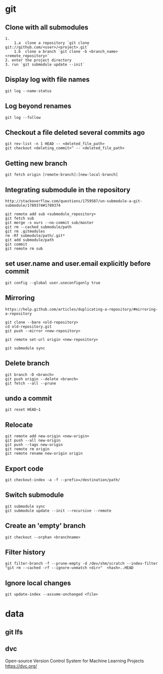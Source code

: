 git
===

Clone with all submodules
-------------------------
    1.
        1.a  clone a repository `git clone git://github.com/<user>/<project>.git`
        1.b  clone a branch `git clone -b <branch_name> <remote_repository>`
    2. enter the project directory
    3. run `git submodule update --init`


Display log with file names
---------------------------
    git log --name-status


Log beyond renames
------------------
    git log --follow


Checkout a file deleted several commits ago
-------------------------------------------
    git rev-list -n 1 HEAD -- <deleted_file_path>
    git checkout <deleting_commit>^ -- <deleted_file_path>


Getting new branch
------------------
    git fetch origin [remote-branch]:[new-local-branch]


Integrating submodule in the repository
---------------------------------------
    http://stackoverflow.com/questions/1759587/un-submodule-a-git-submodule/1789374#1789374

    git remote add sub <submodule_repository>
    git fetch sub
    git merge -s ours --no-commit sub/master
    git rm --cached submodule/path
    git rm .gitmodules
    rm -Rf submodule/path/.git*
    git add submodule/path
    git commit
    git remote rm sub


set user.name and user.email explicitly before commit
-----------------------------------------------------
    git config --global user.useconfigonly true


Mirroring
---------
    https://help.github.com/articles/duplicating-a-repository/#mirroring-a-repository

    git clone --bare <old-repository>
    cd old-repository.git
    git push --mirror <new-repository>

    git remote set-url origin <new-repository>

    git submodule sync


Delete branch
-------------
    git branch -D <branch>
    git push origin --delete <branch>
    git fetch --all --prune


undo a commit
-------------
    git reset HEAD~1


Relocate
--------
    git remote add new-origin <new-origin>
    git push --all new-origin
    git push --tags new-origin
    git remote rm origin
    git remote rename new-origin origin


Export code
-----------
    git checkout-index -a -f --prefix=/destination/path/


Switch submodule
----------------
    git submodule sync
    git submodule update --init --recursive --remote


Create an 'empty' branch
------------------------
    git checkout --orphan <branchname>


Filter history
--------------
    git filter-branch -f --prune-empty -d /dev/shm/scratch --index-filter "git rm --cached -rf --ignore-unmatch <dir>"  <hash>..HEAD


Ignore local changes
--------------------
    git update-index --assume-unchanged <file>


data
====

git lfs
-------

dvc
---
Open-source Version Control System for Machine Learning Projects
https://dvc.org/

